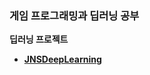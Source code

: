 <!--
**0201jin/0201jin** is a ✨ _special_ ✨ repository because its `README.md` (this file) appears on your GitHub profile.

Here are some ideas to get you started:

- 🔭 I’m currently working on ...
- 🌱 I’m currently learning ...
- 👯 I’m looking to collaborate on ...
- 🤔 I’m looking for help with ...
- 💬 Ask me about ...
- 📫 How to reach me: ...
- 😄 Pronouns: ...
- ⚡ Fun fact: ...
-->

### 게임 프로그래밍과 딥러닝 공부

**딥러닝 프로젝트**
- **[JNSDeepLearning](https://github.com/0201jin/JNSDeepLearning)**
